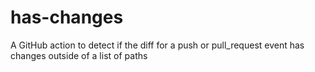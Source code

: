 # has-changes
A GitHub action to detect if the diff for a push or pull_request event has changes outside of a list of paths

